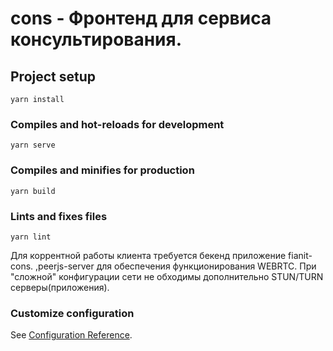 # cons - Фронтенд для сервиса консультирования.

## Project setup
```
yarn install
```

### Compiles and hot-reloads for development
```
yarn serve
```

### Compiles and minifies for production
```
yarn build
```

### Lints and fixes files
```
yarn lint
```

Для коррентной работы клиента требуется бекенд приложение fianit-cons. ,peerjs-server для обеспечения функционирования WEBRTC.
При "сложной" конфигурации сети не обходимы дополнительно STUN/TURN серверы(приложения).


### Customize configuration
See [Configuration Reference](https://cli.vuejs.org/config/).
